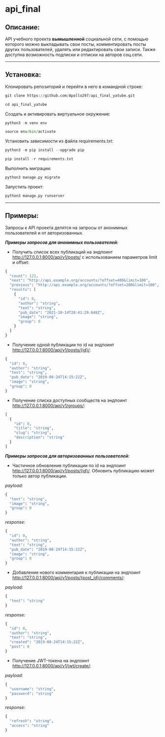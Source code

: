 # api_final
## Описание:
API учебного проекта **вымышленной** социальной сети, c помощью которого можно выкладывать свои посты, комментировать посты других пользователей, удалять или редактировать свои записи. Также доступна возможность подписки и отписки на авторов соц.сети.
___
## Установка:
Клонировать репозиторий и перейти в него в командной строке:
```python
git clone https://github.com/Apollo297/api_final_yatube.git
```
```python
cd api_final_yatube
```
Cоздать и активировать виртуальное окружение:
```python
python3 -m venv env
```
```python
source env/bin/activate
```
Установить зависимости из файла requirements.txt:
```python
python3 -m pip install --upgrade pip
```
```python
pip install -r requirements.txt
```
Выполнить миграции:
```python
python3 manage.py migrate
```
Запустить проект:
```python
python3 manage.py runserver
```
___
## Примеры:
Запросы к API проекта делятся на запросы от анонимных пользователей и от авторизованных.

***Примеры запросов для анонимных пользователей:***
  
* Получить список всех публикаций на эндпоинт http://127.0.0.1:8000/api/v1/posts/ с использованием параметров limit и offset:
```python
{
  "count": 123,
  "next": "http://api.example.org/accounts/?offset=400&limit=100",
  "previous": "http://api.example.org/accounts/?offset=200&limit=100",
  "results": [
    {
      "id": 0,
      "author": "string",
      "text": "string",
      "pub_date": "2021-10-14T20:41:29.648Z",
      "image": "string",
      "group": 0
    }
  ]
}
```
* Получение одной публикации по id на эндпоинт http://127.0.0.1:8000/api/v1/posts/{id}/:
```python
{
  "id": 0,
  "author": "string",
  "text": "string",
  "pub_date": "2019-08-24T14:15:22Z",
  "image": "string",
  "group": 0
}
```
* Получение списка доступных сообществ на эндпоинт http://127.0.0.1:8000/api/v1/groups/:
```python
[
  {
    "id": 0,
    "title": "string",
    "slug": "string",
    "description": "string"
  }
]
```
***Примеры запросов для авторизованных пользователей:***

* Частичное обновление публикации по id на эндпоинт http://127.0.0.1:8000/api/v1/posts/{id}/. Обновить публикацию может только автор публикации.

*payload:*
```python
{
  "text": "string",
  "image": "string",
  "group": 0
}
```
*response:*
```python
{
  "id": 0,
  "author": "string",
  "text": "string",
  "pub_date": "2019-08-24T14:15:22Z",
  "image": "string",
  "group": 0
}
```

  * Добавление нового комментария к публикации на эндпоинт http://127.0.0.1:8000/api/v1/posts/{post_id}/comments/:

*payload:*
```python
{
  "text": "string"
}
```
*response:*
```python
{
  "id": 0,
  "author": "string",
  "text": "string",
  "created": "2019-08-24T14:15:22Z",
  "post": 0
}
```

  * Получение JWT-токена на эндпоинт http://127.0.0.1:8000/api/v1/jwt/create/: 

*payload:*
```python
{
  "username": "string",
  "password": "string"
}
```
*response:*
```python
{
  "refresh": "string",
  "access": "string"
}
```